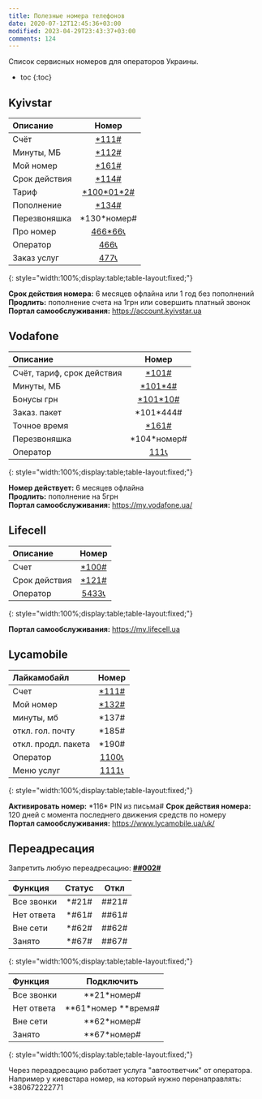 ```yaml
---
title: Полезные номера телефонов
date: 2020-07-12T12:45:36+03:00
modified: 2023-04-29T23:43:37+03:00
comments: 124
---
```


Список сервисных номеров для операторов Украины.

- toc
{:toc}

## Kyivstar

Описание | Номер
:- | :-:
Счёт | [\*111#](tel:*111#)
Минуты, МБ | [\*112#](tel:*112#)
Мой номер | [\*161#](tel:*161#)
Срок действия | [\*114#](tel:*114#)
Тариф | [\*100\*01\*2#](tel:*100*01*2#)
Пополнение | [\*134# ](tel:*134# ) 
Перезвоняшка | \*130\*номер#
Про номер | [466\*66📞](tel:466*66)
Оператор | [466📞](tel:466)
Заказ услуг | [477📞](tel:477)
{: style="width:100%;display:table;table-layout:fixed;"}

**Срок действия номера:** 6 месяцев офлайна или 1 год без пополнений  
**Продлить:** пополнение счета на 1грн или совершить платный звонок  
**Портал самообслуживания:** <https://account.kyivstar.ua> 


## Vodafone

Описание | Номер
:- | :-:
Счёт, тариф, срок действия | [\*101#](tel:*101#)
Минуты, МБ | [\*101\*4#](tel:*101\4#)
Бонусы грн | [\*101\*10#](tel:*101*10#)
Заказ. пакет | \*101\*444#
Точное время | [\*161#](tel:*161#)
Перезвоняшка | \*104\*номер#  
Оператор | [111📞](tel:111)
{: style="width:100%;display:table;table-layout:fixed;"}

**Номер действует:** 6 месяцев офлайна  
**Продлить:** пополнение на 5грн  
**Портал самообслуживания:** <https://my.vodafone.ua/>


## Lifecell

Описание | Номер
:- | :-:
Счет | [\*100#](tel:*100#)
Срок действия  | [\*121#](tel:*121#)
Оператор | [5433📞](tel:5433)
{: style="width:100%;display:table;table-layout:fixed;"}

**Портал самообслуживания:** <https://my.lifecell.ua>

## Lycamobile

Лайкамобайл | Номер
:- | :-:
Счет | [\*111#](tel:*111#)
Мой номер | [\*132#](tel:*132#)
минуты, мб | \*137#
откл. гол. почту | \*185#
откл. продл. пакета | \*190#
Оператор | [1100📞](tel:1100)
Меню услуг | [1111📞](tel:1111)
{: style="width:100%;display:table;table-layout:fixed;"}

**Активировать номер:** \*116\* PIN из письма#
**Срок действия номера:** 120 дней с момента последнего движения средств по номеру  
**Портал самообслуживания:** <https://www.lycamobile.ua/uk/>

## Переадресация

Запретить любую переадресацию: [**##002#**](tel:##002#)

Функция | Статус | Откл
:- | :-: | :-: 
Все звонки | \*#21# | ##21#
Нет ответа | \*#61# | ##61#
Вне сети | \*#62# | ##62#
Занято | \*#67# | ##67#
{: style="width:100%;display:table;table-layout:fixed;"}

Функция | Подключить
:- | :-: 
Все звонки | \*\*21\*номер#
Нет ответа | \*\*61\*номер \*\*время#
Вне сети | \*\*62\*номер#
Занято | \*\*67\*номер#
{: style="width:100%;display:table;table-layout:fixed;"}

Через переадресацию работает услуга "автоответчик" от оператора. Например у киевстара номер, на который нужно перенаправлять: +380672222771
